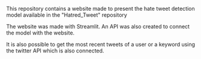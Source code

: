 This repository contains a website made to present the hate tweet detection model available in the "Hatred_Tweet" repository

The website was made with Streamlit.
An API was also created to connect the model with the website.

It is also possible to get the most recent tweets of a user or a keyword using the twitter API which is also connected.
